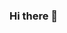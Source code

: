 ### Hi there 👋

<!--
**valentinacamacho/valentinacamacho** is a ✨ _special_ ✨ repository because its `README.md` (this file) appears on your GitHub profile.

Hello, My name is Valentina
